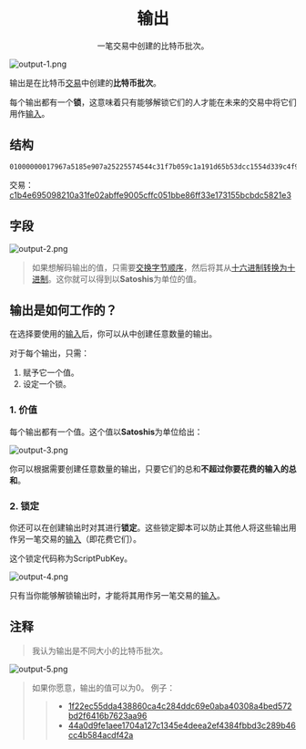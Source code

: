 # <center>输出</center>
<center>一笔交易中创建的比特币批次。</center>

![output-1.png](img/output-1-svg.png)

输出是在比特币[交易](../Transaction%20Data.md)中创建的**比特币批次**。 

每个输出都有一个**锁**，这意味着只有能够解锁它们的人才能在未来的交易中将它们用作[输入](../Input/input.md)。 

## 结构
```
01000000017967a5185e907a25225574544c31f7b059c1a191d65b53dcc1554d339c4f9efc010000006a47304402206a2eb16b7b92051d0fa38c133e67684ed064effada1d7f925c842da401d4f22702201f196b10e6e4b4a9fff948e5c5d71ec5da53e90529c8dbd122bff2b1d21dc8a90121039b7bcd0824b9a9164f7ba098408e63e5b7e3cf90835cceb19868f54f8961a825ffffffff014baf2100000000001976a914db4d1141d0048b1ed15839d0b7a4c488cd368b0e88ac00000000
```
交易： [c1b4e695098210a31fe02abffe9005cffc051bbe86ff33e173155bcbdc5821e3](https://learnmeabitcoin.com/explorer/transaction/c1b4e695098210a31fe02abffe9005cffc051bbe86ff33e173155bcbdc5821e3)


## 字段
![output-2.png](img/output.png)

>如果想解码输出的值，只需要[交换字节顺序](https://learnmeabitcoin.com/tools/swapendian)，然后将其从[十六进制转换为十进制](https://learnmeabitcoin.com/tools/hexdec)。这你就可以得到以**Satoshis**为单位的值。

## 输出是如何工作的？
在选择要使用的[输入](../Input/input.md)后，你可以从中创建任意数量的输出。

对于每个输出，只需：

1. 赋予它一个值。
2. 设定一个锁。

### 1. 价值
每个输出都有一个值。这个值以**Satoshis**为单位给出：

![output-3.png](img/output-3-svg.png)

你可以根据需要创建任意数量的输出，只要它们的总和**不超过你要花费的输入的总和**。

### 2. 锁定
 
你还可以在创建输出时对其进行**锁定**。这些锁定脚本可以防止其他人将这些输出用作另一笔交易的[输入](../Input/input.md)（即花费它们）。

这个锁定代码称为ScriptPubKey。

![output-4.png](img/output-4-svg.png)

只有当你能够解锁输出时，才能将其用作另一笔交易的[输入](../Input/input.md)。

## 注释
>我认为输出是不同大小的比特币批次。

![output-5.png](img/output-5-svg.png)

>如果你愿意，输出的值可以为0。
例子：
>>* [1f22ec55dda438860ca4c284ddc69e0aba40308a4bed572bd2f6416b7623aa96](https://learnmeabitcoin.com/explorer/transaction/1f22ec55dda438860ca4c284ddc69e0aba40308a4bed572bd2f6416b7623aa96)
>>* [44a0d9fe1aee1704a127c1345e4deea2ef4384fbbd3c289b46cc4b584acdf42a](https://learnmeabitcoin.com/explorer/transaction/44a0d9fe1aee1704a127c1345e4deea2ef4384fbbd3c289b46cc4b584acdf42a)